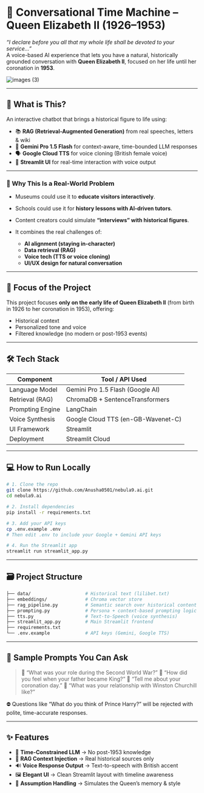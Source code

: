 
# 👑 Conversational Time Machine – Queen Elizabeth II (1926–1953)

_“I declare before you all that my whole life shall be devoted to your service…”_  
A voice-based AI experience that lets you have a natural, historically grounded conversation with **Queen Elizabeth II**, focused on her life until her coronation in **1953**.

![images (3)](https://github.com/user-attachments/assets/9b4dc264-1f9e-4739-af30-dbe796ac68a7)

---

## 🧠 What is This?

An interactive chatbot that brings a historical figure to life using:
- 📚 **RAG (Retrieval-Augmented Generation)** from real speeches, letters & wiki
- 🤖 **Gemini Pro 1.5 Flash** for context-aware, time-bounded LLM responses
- 🗣️ **Google Cloud TTS** for voice cloning (British female voice)
- 🧱 **Streamlit UI** for real-time interaction with voice output

---

### 🤖 Why This Is a Real-World Problem

* Museums could use it to **educate visitors interactively**.
* Schools could use it for **history lessons with AI-driven tutors**.
* Content creators could simulate **“interviews” with historical figures**.
* It combines the real challenges of:

  * **AI alignment (staying in-character)**
  * **Data retrieval (RAG)**
  * **Voice tech (TTS or voice cloning)**
  * **UI/UX design for natural conversation**

---

## 🎯 Focus of the Project

This project focuses **only on the early life of Queen Elizabeth II** (from birth in 1926 to her coronation in 1953), offering:
- Historical context
- Personalized tone and voice
- Filtered knowledge (no modern or post-1953 events)

---

## 🛠️ Tech Stack

| Component            | Tool / API Used                      |
|---------------------|--------------------------------------|
| Language Model       | Gemini Pro 1.5 Flash (Google AI)     |
| Retrieval (RAG)      | ChromaDB + SentenceTransformers      |
| Prompting Engine     | LangChain                            |
| Voice Synthesis      | Google Cloud TTS (en-GB-Wavenet-C)   |
| UI Framework         | Streamlit                            |
| Deployment           | Streamlit Cloud                      |

---

## 💻 How to Run Locally

```bash
# 1. Clone the repo
git clone https://github.com/Anusha0501/nebula9.ai.git
cd nebula9.ai

# 2. Install dependencies
pip install -r requirements.txt

# 3. Add your API keys
cp .env.example .env
# Then edit .env to include your Google + Gemini API keys

# 4. Run the Streamlit app
streamlit run streamlit_app.py
````

---

## 🗃️ Project Structure

```bash
├── data/                    # Historical text (lilibet.txt)
├── embeddings/              # Chroma vector store
├── rag_pipeline.py          # Semantic search over historical content
├── prompting.py             # Persona + context-based prompting logic
├── tts.py                   # Text-to-Speech (voice synthesis)
├── streamlit_app.py         # Main Streamlit frontend
├── requirements.txt
└── .env.example             # API keys (Gemini, Google TTS)
```

---

## 🧪 Sample Prompts You Can Ask

> 💬 “What was your role during the Second World War?”
> 💬 “How did you feel when your father became King?”
> 💬 “Tell me about your coronation day.”
> 💬 “What was your relationship with Winston Churchill like?”

⛔ Questions like “What do you think of Prince Harry?” will be rejected with polite, time-accurate responses.

---

## ✨ Features

* 🧠 **Time-Constrained LLM** → No post-1953 knowledge
* 🧬 **RAG Context Injection** → Real historical sources only
* 🔊 **Voice Response Output** → Text-to-speech with British accent
* 🖼️ **Elegant UI** → Clean Streamlit layout with timeline awareness
* 🧠 **Assumption Handling** → Simulates the Queen’s memory & style


